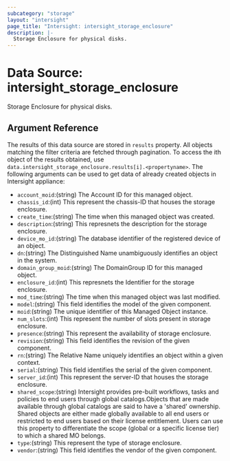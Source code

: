 ```yaml
---
subcategory: "storage"
layout: "intersight"
page_title: "Intersight: intersight_storage_enclosure"
description: |-
  Storage Enclosure for physical disks.
---
```


# Data Source: intersight_storage_enclosure
Storage Enclosure for physical disks.
## Argument Reference
The results of this data source are stored in `results` property.
All objects matching the filter criteria are fetched through pagination.
To access the ith object of the results obtained, use `data.intersight_storage_enclosure.results[i].<propertyname>`.
The following arguments can be used to get data of already created objects in Intersight appliance:
* `account_moid`:(string) The Account ID for this managed object. 
* `chassis_id`:(int) This represent the chassis-ID that houses the storage enclosure. 
* `create_time`:(string) The time when this managed object was created. 
* `description`:(string) This represnets the description for the storage enclosure. 
* `device_mo_id`:(string) The database identifier of the registered device of an object. 
* `dn`:(string) The Distinguished Name unambiguously identifies an object in the system. 
* `domain_group_moid`:(string) The DomainGroup ID for this managed object. 
* `enclosure_id`:(int) This represnets the Identifier for the storage enclosure. 
* `mod_time`:(string) The time when this managed object was last modified. 
* `model`:(string) This field identifies the model of the given component. 
* `moid`:(string) The unique identifier of this Managed Object instance. 
* `num_slots`:(int) This represent the number of slots present in storage enclosure. 
* `presence`:(string) This represent the availability of storage enclosure. 
* `revision`:(string) This field identifies the revision of the given component. 
* `rn`:(string) The Relative Name uniquely identifies an object within a given context. 
* `serial`:(string) This field identifies the serial of the given component. 
* `server_id`:(int) This represent the server-ID that houses the storage enclosure. 
* `shared_scope`:(string) Intersight provides pre-built workflows, tasks and policies to end users through global catalogs.Objects that are made available through global catalogs are said to have a 'shared' ownership. Shared objects are either made globally available to all end users or restricted to end users based on their license entitlement. Users can use this property to differentiate the scope (global or a specific license tier) to which a shared MO belongs. 
* `type`:(string) This represent the type of storage enclosure. 
* `vendor`:(string) This field identifies the vendor of the given component. 
 
